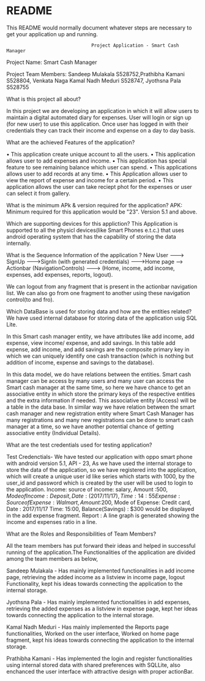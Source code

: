 # README #

This README would normally document whatever steps are necessary to get your application up and running.

                                   Project Application - Smart Cash Manager

Project Name: Smart Cash Manager

Project Team Members: Sandeep Mulakala S528752,Prathibha Kamani S528804, Venkata Naga Kamal Nadh Meduri S528747, Jyothsna Pala S528755

		              
		        
What is this project all about?

In this project we are developing an application in which it will allow users to maintain a digital automated diary for expenses. User will login or sign up (for new user) to use this application. Once user has logged in with their credentials they can track their income and expense on a day to day basis.

What are the achieved Features of the application?

•	This application create unique account to all the users. 
•	This application allows user to add expenses and income.
•	This application has special feature to see remaining balance which user can spend.
•	This applications allows user to add records at any time.
•	This Application allows user to view the report of expense and income for a certain period.
•	This application allows the user can take reciept phot for the expenses or user can select it from gallery.

What is the minimum APk & version required for the application?
APK: Minimum required for this application would be "23".
Version 5.1 and above.

Which are supporting devices for this appliction?
This Application is supported to all the physicl devices(like Smart Phones e.t.c.) that uses android operating system that has the capability of storing the data internally.  

What is the Sequence Information of the application ?
New User ---> SignUp --->SignIn (with generated credentials) --->Home page --> Actionbar (NavigationControls)  ---> (Home, income, add income, expenses, add expenses, reports, logout).

We can logout from any fragment that is present in the actionbar navigation list. We can also go from one fragment to another using these navigation control(to and fro).

Which DataBase is used for storing data and how are the entities related?
We have used internal database for storing data of the application usig SQL Lite.

In this Smart cash manager entity, we have attributes like add income, add expense, view income/ expense, and add savings. In this table add expense, add income, and add savings are the composite primary key in which we can uniquely identify one cash transaction (which is nothing but addition of income, expense and savings to the database).

In this data model, we do have relations between the entities. Smart cash manager can be access by many users and many user can access the Smart cash manager at the same time, so here we have chance to get an associative entity in which store the primary keys of the respective entities and the extra information if needed. This associative entity (Access) will be a table in the data base. In similar way we have relation between the smart cash manager and new registration entity where Smart Cash Manager has many registrations and many new registrations can be done to smart cash manager at a time, so we have another potential chance of getting associative entity (Individual Details).


What are the test credentials used for testing application?

Test Credenctials- We have tested our application with oppo smart phone with android version 5.1, API - 23, As we have used the internal storage to store the data of the application, so we have registered into the application, which will create a unique user id like series which starts with 1000, by the user_id and password which is created by the user will be used to login to the application.
Income: 
source of income: salary, Amount :$500, Mode of Income : Deposit, Date:(2017/11/17), Time : 14:55
Expense: 
Source of Expense :Walmart, Amount:$200, Mode of Expense: Credit card, Date : 2017/11/17 Time: 15:00, Balance(Savings) : $300 would be displayed in the add expense fragment.
Report : A line graph is generated showing the income and expenses ratio in a line.

What are the Roles and Responsibilities of Team Members?

All the team members has put forward their ideas and helped in successful running of the application.The Functionalities of the application are divided among the team members as below,

Sandeep Mulakala - Has mainly implemented functionalities in  add income page, retrieving the added income as a listview in income page, logout Functionality,  kept his ideas towards connecting the application to the internal storage.

Jyothsna Pala - Has mainly implemented functionalities in add expenses, retrieving the added expenses as a listview in expense page, kept her ideas towards connecting the application to the internal storage.

Kamal Nadh Meduri - Has mainly implemented the Reports page functionalities, Worked on the user interface, Worked on home page fragment, kept his ideas towards connecting the application to the internal storage.

Prathibha Kamani - Has implemented the login and register functionalities using internal stored data with shared preferences with SQLLite, also enchanced the user interface with attractive design with proper actionBar.
